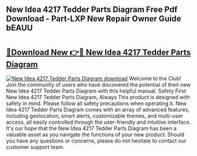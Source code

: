 ## New Idea 4217 Tedder Parts Diagram Free Pdf Download - Part-LXP New Repair Owner Guide bEAUU

# <h2><a href="http://dfid8nn.blite.top/?on=New+Idea+4217+Tedder+Parts+Diagram">🔗Download New 👉🔴 New Idea 4217 Tedder Parts Diagram</a></h2>

[![New Idea 4217 Tedder Parts Diagram download](https://i.imgur.com/lujVjoI.png)](http://dfid8nn.blite.top/?on=New+Idea+4217+Tedder+Parts+Diagram)
Welcome to the Club! Join the community of users who have discovered the potential of their new New Idea 4217 Tedder Parts Diagram with this helpful manual. Safety First New Idea 4217 Tedder Parts Diagram, Always This product is designed with safety in mind. Please follow all safety precautions when operating it. New Idea 4217 Tedder Parts Diagram comes with an array of advanced features, including geolocation, smart alerts, customizable themes, and multi-user access, all easily controlled through the user-friendly and intuitive interface. It's our hope that the New Idea 4217 Tedder Parts Diagram has been a valuable asset as you navigate the functions of your new product. Should you have any questions or concerns, please do not hesitate to contact our customer support team.
